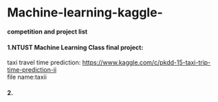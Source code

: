 # Machine-learning-kaggle-

<b>competition and project list</b>

#### 1.NTUST Machine Learning Class final project:
taxi travel time prediction:
https://www.kaggle.com/c/pkdd-15-taxi-trip-time-prediction-ii</br>
file name:taxii

#### 2.
